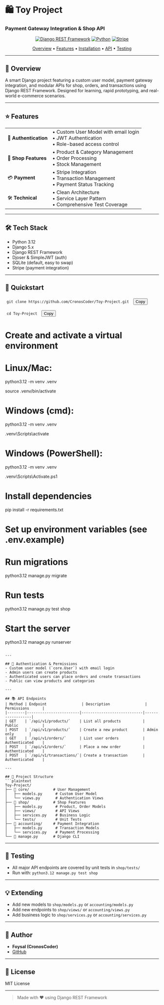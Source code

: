 
# 🛍️ Toy Project
### Payment Gateway Integration & Shop API

<div align="center">

[![Django REST Framework](https://img.shields.io/badge/Django%20REST%20Framework-API-blue?style=for-the-badge&logo=django)](https://www.django-rest-framework.org/)
[![Python](https://img.shields.io/badge/Python-3.12-blue?style=for-the-badge&logo=python)](https://www.python.org/)
[![Stripe](https://img.shields.io/badge/Stripe-Integration-blue?style=for-the-badge&logo=stripe)](https://stripe.com/)

<p align="center">
  <a href="#overview">Overview</a> •
  <a href="#features">Features</a> •
  <a href="#installation">Installation</a> •
  <a href="#api-endpoints">API</a> •
  <a href="#testing">Testing</a>
</p>

</div>

<hr>

## 🚀 Overview
A smart Django project featuring a custom user model, payment gateway integration, and modular APIs for shop, orders, and transactions using Django REST Framework. Designed for learning, rapid prototyping, and real-world e-commerce scenarios.

---

## ⭐ Features
<table>
  <tr>
    <td>🔐 <b>Authentication</b></td>
    <td>
      • Custom User Model with email login<br>
      • JWT Authentication<br>
      • Role-based access control
    </td>
  </tr>
  <tr>
    <td>🛒 <b>Shop Features</b></td>
    <td>
      • Product & Category Management<br>
      • Order Processing<br>
      • Stock Management
    </td>
  </tr>
  <tr>
    <td>💳 <b>Payment</b></td>
    <td>
      • Stripe Integration<br>
      • Transaction Management<br>
      • Payment Status Tracking
    </td>
  </tr>
  <tr>
    <td>🛠️ <b>Technical</b></td>
    <td>
      • Clean Architecture<br>
      • Service Layer Pattern<br>
      • Comprehensive Test Coverage
    </td>
  </tr>
</table>

---

## 🛠️ Tech Stack
- Python 3.12
- Django 5.x
- Django REST Framework
- Djoser & SimpleJWT (auth)
- SQLite (default, easy to swap)
- Stripe (payment integration)

---

## 🏁 Quickstart


<!-- Clone the repo (with copy button) -->
<div align="left" style="padding:5px;">
  <code>git clone https://github.com/CronosCoder/Toy-Project.git</code>
  <button onclick="navigator.clipboard.writeText('git clone https://github.com/CronosCoder/Toy-Project.git')" style="margin-left:10px;">Copy</button>
</div>

<div align="left" style="margin-top:8px; padding:5px;">
  <code>cd Toy-Project</code>
  <button onclick="navigator.clipboard.writeText('cd Toy-Project')" style="margin-left:10px;">Copy</button>
</div>


# Create and activate a virtual environment
# Linux/Mac:
python3.12 -m venv .venv

source .venv/bin/activate

# Windows (cmd):
python3.12 -m venv .venv

.venv\Scripts\activate

# Windows (PowerShell):
python3.12 -m venv .venv

.venv\Scripts\Activate.ps1

# Install dependencies
pip install -r requirements.txt

# Set up environment variables (see .env.example)

# Run migrations
python3.12 manage.py migrate

# Run tests
python3.12 manage.py test shop

# Start the server
python3.12 manage.py runserver
```

---

## 🔑 Authentication & Permissions
- Custom user model (`core.User`) with email login
- Admin users can create products
- Authenticated users can place orders and create transactions
- Public can view products and categories

---

## 📚 API Endpoints
| Method | Endpoint                | Description                | Permissions      |
|--------|------------------------|----------------------------|------------------|
| GET    | `/api/v1/products/`    | List all products          | Public           |
| POST   | `/api/v1/products/`    | Create a new product       | Admin only       |
| GET    | `/api/v1/orders/`      | List user orders           | Authenticated    |
| POST   | `/api/v1/orders/`      | Place a new order          | Authenticated    |
| POST   | `/api/v1/transactions/`| Create a transaction       | Authenticated    |

---

## 📁 Project Structure
```plaintext
Toy-Project/
├── 📁 core/           # User Management
│   ├── models.py      # Custom User Model
│   └── views.py       # Authentication Views
├── 📁 shop/           # Shop Features
│   ├── models.py      # Product, Order Models
│   ├── views/         # API Views
│   ├── services.py    # Business Logic
│   └── tests/         # Unit Tests
├── 📁 accounting/     # Payment Integration
│   ├── models.py      # Transaction Models
│   └── services.py    # Payment Processing
└── 📄 manage.py       # Django CLI
```

---

## 📝 Testing
- All major API endpoints are covered by unit tests in `shop/tests/`
- Run with: `python3.12 manage.py test shop`

---

## 💡 Extending
- Add new models to `shop/models.py` or `accounting/models.py`
- Add new endpoints to `shop/views/` or `accounting/views.py`
- Add business logic to `shop/services.py` or `accounting/services.py`

---

## 👤 Author
- **Foysal (CronosCoder)**
- [GitHub](https://github.com/CronosCoder)

---

## 📄 License
MIT License

---

> Made with ❤️ using Django REST Framework

